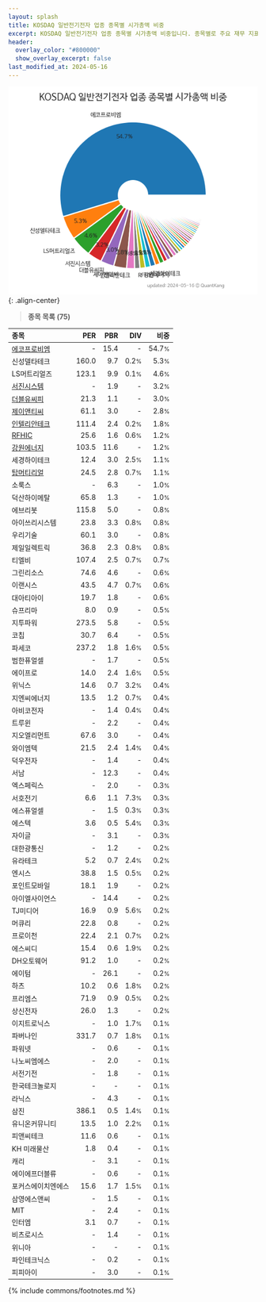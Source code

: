 ```yaml
---
layout: splash
title: KOSDAQ 일반전기전자 업종 종목별 시가총액 비중
excerpt: KOSDAQ 일반전기전자 업종 종목별 시가총액 비중입니다. 종목별로 주요 재무 지표를 함께 표시합니다.
header:
  overlay_color: "#800000"
  show_overlay_excerpt: false
last_modified_at: 2024-05-16
---
```



![KOSDAQ 일반전기전자 업종 종목별 시가총액 비중](/stats/sector/images/kosdaq_업종_일반전기전자_종목.png){: .align-center}


> **종목 목록 (75)**<a id="list"></a>

| **종목** | **PER** | **PBR** | **DIV** | **비중** |
| :------- | ------: | ------: | ------: | -------: |
| [에코프로비엠](/247540/) | - | 15.4 | - | 54.7<small>%</small> |
| 신성델타테크 | 160.0 | 9.7 | 0.2<small>%</small> | 5.3<small>%</small> |
| LS머트리얼즈 | 123.1 | 9.9 | 0.1<small>%</small> | 4.6<small>%</small> |
| [서진시스템](/178320/) | - | 1.9 | - | 3.2<small>%</small> |
| [더블유씨피](/393890/) | 21.3 | 1.1 | - | 3.0<small>%</small> |
| [제이앤티씨](/204270/) | 61.1 | 3.0 | - | 2.8<small>%</small> |
| [인텔리안테크](/189300/) | 111.4 | 2.4 | 0.2<small>%</small> | 1.8<small>%</small> |
| [RFHIC](/218410/) | 25.6 | 1.6 | 0.6<small>%</small> | 1.2<small>%</small> |
| [강원에너지](/114190/) | 103.5 | 11.6 | - | 1.2<small>%</small> |
| 세경하이테크 | 12.4 | 3.0 | 2.5<small>%</small> | 1.1<small>%</small> |
| [탑머티리얼](/360070/) | 24.5 | 2.8 | 0.7<small>%</small> | 1.1<small>%</small> |
| 소룩스 | - | 6.3 | - | 1.0<small>%</small> |
| 덕산하이메탈 | 65.8 | 1.3 | - | 1.0<small>%</small> |
| 에브리봇 | 115.8 | 5.0 | - | 0.8<small>%</small> |
| 아이쓰리시스템 | 23.8 | 3.3 | 0.8<small>%</small> | 0.8<small>%</small> |
| 우리기술 | 60.1 | 3.0 | - | 0.8<small>%</small> |
| 제일일렉트릭 | 36.8 | 2.3 | 0.8<small>%</small> | 0.8<small>%</small> |
| 티엘비 | 107.4 | 2.5 | 0.7<small>%</small> | 0.7<small>%</small> |
| 그린리소스 | 74.6 | 4.6 | - | 0.6<small>%</small> |
| 이랜시스 | 43.5 | 4.7 | 0.7<small>%</small> | 0.6<small>%</small> |
| 대아티아이 | 19.7 | 1.8 | - | 0.6<small>%</small> |
| 슈프리마 | 8.0 | 0.9 | - | 0.5<small>%</small> |
| 지투파워 | 273.5 | 5.8 | - | 0.5<small>%</small> |
| 코칩 | 30.7 | 6.4 | - | 0.5<small>%</small> |
| 파세코 | 237.2 | 1.8 | 1.6<small>%</small> | 0.5<small>%</small> |
| 범한퓨얼셀 | - | 1.7 | - | 0.5<small>%</small> |
| 에이프로 | 14.0 | 2.4 | 1.6<small>%</small> | 0.5<small>%</small> |
| 위닉스 | 14.6 | 0.7 | 3.2<small>%</small> | 0.4<small>%</small> |
| 지엔씨에너지 | 13.5 | 1.2 | 0.7<small>%</small> | 0.4<small>%</small> |
| 아비코전자 | - | 1.4 | 0.4<small>%</small> | 0.4<small>%</small> |
| 트루윈 | - | 2.2 | - | 0.4<small>%</small> |
| 지오엘리먼트 | 67.6 | 3.0 | - | 0.4<small>%</small> |
| 와이엠텍 | 21.5 | 2.4 | 1.4<small>%</small> | 0.4<small>%</small> |
| 덕우전자 | - | 1.4 | - | 0.4<small>%</small> |
| 서남 | - | 12.3 | - | 0.4<small>%</small> |
| 엑스페릭스 | - | 2.0 | - | 0.3<small>%</small> |
| 서호전기 | 6.6 | 1.1 | 7.3<small>%</small> | 0.3<small>%</small> |
| 에스퓨얼셀 | - | 1.5 | 0.3<small>%</small> | 0.3<small>%</small> |
| 에스텍 | 3.6 | 0.5 | 5.4<small>%</small> | 0.3<small>%</small> |
| 자이글 | - | 3.1 | - | 0.3<small>%</small> |
| 대한광통신 | - | 1.2 | - | 0.2<small>%</small> |
| 유라테크 | 5.2 | 0.7 | 2.4<small>%</small> | 0.2<small>%</small> |
| 엔시스 | 38.8 | 1.5 | 0.5<small>%</small> | 0.2<small>%</small> |
| 포인트모바일 | 18.1 | 1.9 | - | 0.2<small>%</small> |
| 아이엘사이언스 | - | 14.4 | - | 0.2<small>%</small> |
| TJ미디어 | 16.9 | 0.9 | 5.6<small>%</small> | 0.2<small>%</small> |
| 머큐리 | 22.8 | 0.8 | - | 0.2<small>%</small> |
| 프로이천 | 22.4 | 2.1 | 0.7<small>%</small> | 0.2<small>%</small> |
| 에스씨디 | 15.4 | 0.6 | 1.9<small>%</small> | 0.2<small>%</small> |
| DH오토웨어 | 91.2 | 1.0 | - | 0.2<small>%</small> |
| 에이텀 | - | 26.1 | - | 0.2<small>%</small> |
| 하츠 | 10.2 | 0.6 | 1.8<small>%</small> | 0.2<small>%</small> |
| 프리엠스 | 71.9 | 0.9 | 0.5<small>%</small> | 0.2<small>%</small> |
| 상신전자 | 26.0 | 1.3 | - | 0.2<small>%</small> |
| 이지트로닉스 | - | 1.0 | 1.7<small>%</small> | 0.1<small>%</small> |
| 파버나인 | 331.7 | 0.7 | 1.8<small>%</small> | 0.1<small>%</small> |
| 파워넷 | - | 0.6 | - | 0.1<small>%</small> |
| 나노씨엠에스 | - | 2.0 | - | 0.1<small>%</small> |
| 서전기전 | - | 1.8 | - | 0.1<small>%</small> |
| 한국테크놀로지 | - | - | - | 0.1<small>%</small> |
| 라닉스 | - | 4.3 | - | 0.1<small>%</small> |
| 삼진 | 386.1 | 0.5 | 1.4<small>%</small> | 0.1<small>%</small> |
| 유니온커뮤니티 | 13.5 | 1.0 | 2.2<small>%</small> | 0.1<small>%</small> |
| 피앤씨테크 | 11.6 | 0.6 | - | 0.1<small>%</small> |
| KH 미래물산 | 1.8 | 0.4 | - | 0.1<small>%</small> |
| 캐리 | - | 3.1 | - | 0.1<small>%</small> |
| 에이에프더블류 | - | 0.6 | - | 0.1<small>%</small> |
| 포커스에이치엔에스 | 15.6 | 1.7 | 1.5<small>%</small> | 0.1<small>%</small> |
| 삼영에스앤씨 | - | 1.5 | - | 0.1<small>%</small> |
| MIT | - | 2.4 | - | 0.1<small>%</small> |
| 인터엠 | 3.1 | 0.7 | - | 0.1<small>%</small> |
| 비츠로시스 | - | 1.4 | - | 0.1<small>%</small> |
| 위니아 | - | - | - | 0.1<small>%</small> |
| 파인테크닉스 | - | 0.2 | - | 0.1<small>%</small> |
| 피피아이 | - | 3.0 | - | 0.1<small>%</small> |

{% include commons/footnotes.md %}